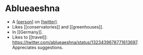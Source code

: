 # Ablueaeshna
- A [[person]] on [[twitter]].
- Likes [[conservatories]] and [[greenhouses]].
- In [[Germany]].
- Likes to [[travel]]: https://twitter.com/ablueaeshna/status/1323439678771613697. Appreciates suggestions.

[//begin]: # "Autogenerated link references for markdown compatibility"
[person]: person "Person"
[twitter]: twitter "Twitter"
[//end]: # "Autogenerated link references"